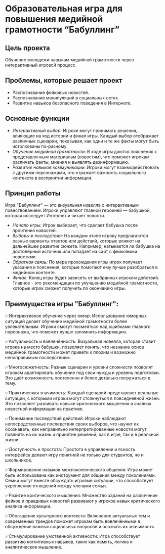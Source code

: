 # Образовательная игра для повышения медийной грамотности “Бабуллинг”
## Цель проекта
Обучение молодежи навыкам медийной грамотности через интерактивный игровой процесс.
## Проблемы, которые решает проект
- Распознавание фейковых новостей.
- Распознавание манипуляций в социальных сетях.
- Развитие навыков безопасного поведения в Интернете.
## Основные функции
- *Интерактивный выбор:* Игроки могут принимать решения, влияющие на ход истории и финал игры. Каждый выбор отображает различные сценарии, показывая, как одни и те же факты могут быть истолкованы по-разному.
- *Обучение медийной грамотности:* В ходе игры даются пояснения к представленным материалам (новостям), что поможет игрокам различать факты, мнения и выявлять дезинформацию.
- *Развитие навыков коммуникации:* Игроки могут взаимодействовать с другими персонажами, что отражает важность социального контекста в восприятии информации.
## Принцип работы
Игра "Бабуллинг" — это визуальная новелла с интерактивным повествованием. Игроки управляют главной героиней — бабушкой, которая исследует Интернет и читает новости.
- *Начало игры:* Игрок выбирает, что сделает бабушка после прочтения новостей.
- *Выборы и последствия:* На каждом этапе игроку предлагаются разные варианты ответов или действий, которые влияют на дальнейшее развитие сюжета. Например, натыкается ли бабушка на достоверный источник или попадает на сайт с фейковыми новостями.
- *Обратная связь:* По мере прохождения игры игрок получает указания и пояснения, которые помогают ему лучше разобраться в медийном контенте.
- *Финал:* Конец игры будет зависеть от выбранных игроком действий. Главное - это рекомендации по улучшению медийной грамотности, которые игрок сможет получить по окончанию игры.
## Преимущества игры "Бабуллинг":
:white_check_mark:Интерактивное обучение через юмор: Использование юморных ситуаций делает обучение медийной грамотности более увлекательным. Игроки смогут посмеяться над ошибками главного персонажа, что поможет лучше запомнить информацию.

:white_check_mark:Актуальность и вовлечённость: Визуальная новелла, которая ставит игрока на место бабушки, позволяет понять, что незнание основ медийной грамотности может привети к плохим и возможно непоправимым последствиям.

:white_check_mark:Многосюжетность: Разные сценарии и уровни сложности позволят игрокам адаптировать обучение под свои нужды и уровень подготовки. Это даёт возможность постепенно и более детально погружаться в тему.

:white_check_mark:Практическая значимость: Каждый сценарий представляет реальные ситуации, с которыми игроки могут столкнуться в повседневной жизни. Это позволяет развивать навыки критического мышления и анализа новостной информации на практике.

:white_check_mark:Понимание последствий действий: Игроки наблюдают непосредственные последствия своих выборов, что научит их осознавать, как неправильно интерпретированные новости могут повлиять на их жизнь и принятие решений, как в игре, так и в реальной жизни.

:white_check_mark:Доступность и простота: Простота в управлении и ясность интерфейса делают игру понятной не только для студентов, но и школьников.

:white_check_mark:Формирование навыков межпоколенческого общения: Игра может быть использована как инструмент для общения между поколениями. Семьи могут вместе обсуждать игровые ситуации, что способствует укреплению отношений между членами семьи.

:white_check_mark:Разитие критического мышления: Множество заданий на различение фейков и правдивых новостей развивают у игроков навык критического анализа информации.

:white_check_mark:Обогащение культурного контекста: Включение актуальных тем и современных трендов поможет игрокам быть вовлечёнными в обсуждение важных социальных вопросов и осознать их значимость.

:white_check_mark:Стимулирование умственной активности: Игра способствует развитию когнитивных навыков, таких как память, логика и аналитическое мышление.
